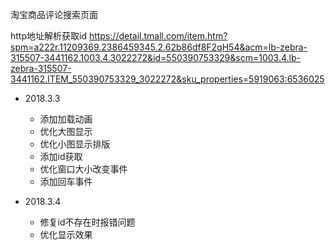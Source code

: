 淘宝商品评论搜索页面

http地址解析获取id
https://detail.tmall.com/item.htm?spm=a222r.11209369.2386459345.2.62b86df8F2qH54&acm=lb-zebra-315507-3441162.1003.4.3022272&id=550390753329&scm=1003.4.lb-zebra-315507-3441162.ITEM_550390753329_3022272&sku_properties=5919063:6536025

+ 2018.3.3  
    - 添加加载动画
    - 优化大图显示
    - 优化小图显示排版
    - 添加id获取
    - 优化窗口大小改变事件
    - 添加回车事件

+ 2018.3.4
    - 修复id不存在时报错问题
    - 优化显示效果    